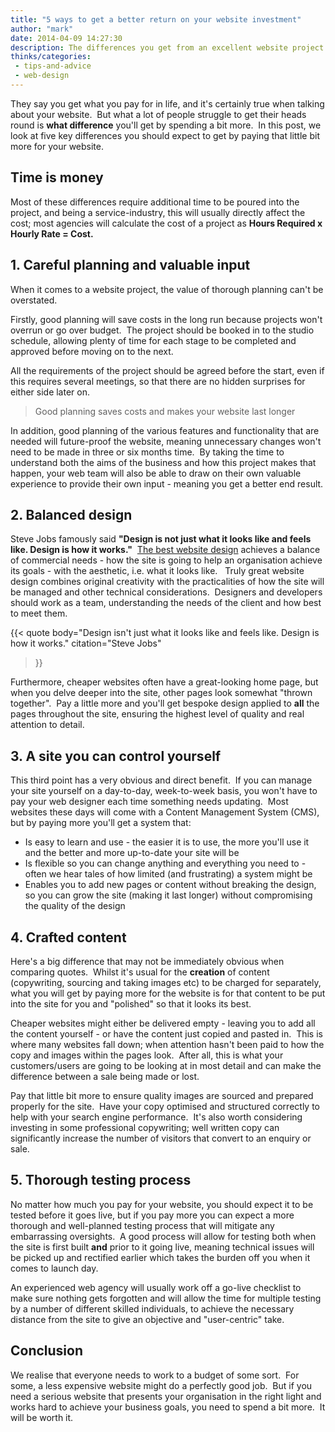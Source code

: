 ```yaml
---
title: "5 ways to get a better return on your website investment"
author: "mark"
date: 2014-04-09 14:27:30
description: The differences you get from an excellent website project - and why you should make sure you get them
thinks/categories: 
 - tips-and-advice
 - web-design
---
```


They say you get what you pay for in life, and it's certainly true when talking about your website.  But what a lot of people struggle to get their heads round is __what difference__ you'll get by spending a bit more.  In this post, we look at five key differences you should expect to get by paying that little bit more for your website.

## Time is money

Most of these differences require additional time to be poured into the project, and being a service-industry, this will usually directly affect the cost; most agencies will calculate the cost of a project as __Hours Required x Hourly Rate = Cost.__

## 1. Careful planning and valuable input

When it comes to a website project, the value of thorough planning can't be overstated.

Firstly, good planning will save costs in the long run because projects won't overrun or go over budget.  The project should be booked in to the studio schedule, allowing plenty of time for each stage to be completed and approved before moving on to the next.

All the requirements of the project should be agreed before the start, even if this requires several meetings, so that there are no hidden surprises for either side later on.

> Good planning saves costs and makes your website last longer

In addition, good planning of the various features and functionality that are needed will future-proof the website, meaning unnecessary changes won't need to be made in three or six months time.  By taking the time to understand both the aims of the business and how this project makes that happen, your web team will also be able to draw on their own valuable experience to provide their own input - meaning you get a better end result.

## 2. Balanced design

Steve Jobs famously said __"Design is not just what it looks like and feels like. Design is how it works."__  [The best website design](/creates/web) achieves a balance of commercial needs - how the site is going to help an organisation achieve its goals - with the aesthetic, i.e. what it looks like.   Truly great website design combines original creativity with the practicalities of how the site will be managed and other technical considerations.  Designers and developers should work as a team, understanding the needs of the client and how best to meet them.

{{< quote
	body="Design isn't just what it looks like and feels like. Design is how it works."
	citation="Steve Jobs"
>}}

Furthermore, cheaper websites often have a great-looking home page, but when you delve deeper into the site, other pages look somewhat "thrown together".  Pay a little more and you'll get bespoke design applied to __all__ the pages throughout the site, ensuring the highest level of quality and real attention to detail.

## 3. A site you can control yourself

This third point has a very obvious and direct benefit.  If you can manage your site yourself on a day-to-day, week-to-week basis, you won't have to pay your web designer each time something needs updating.  Most websites these days will come with a Content Management System (CMS), but by paying more you'll get a system that:

- Is easy to learn and use - the easier it is to use, the more you'll use it and the better and more up-to-date your site will be
- Is flexible so you can change anything and everything you need to - often we hear tales of how limited (and frustrating) a system might be
- Enables you to add new pages or content without breaking the design, so you can grow the site (making it last longer) without compromising the quality of the design



## 4. Crafted content

Here's a big difference that may not be immediately obvious when comparing quotes.  Whilst it's usual for the __creation__ of content (copywriting, sourcing and taking images etc) to be charged for separately, what you will get by paying more for the website is for that content to be put into the site for you and "polished" so that it looks its best.

Cheaper websites might either be delivered empty - leaving you to add all the content yourself - or have the content just copied and pasted in.  This is where many websites fall down; when attention hasn't been paid to how the copy and images within the pages look.  After all, this is what your customers/users are going to be looking at in most detail and can make the difference between a sale being made or lost.

Pay that little bit more to ensure quality images are sourced and prepared properly for the site.  Have your copy optimised and structured correctly to help with your search engine performance.  It's also worth considering investing in some professional copywriting; well written copy can significantly increase the number of visitors that convert to an enquiry or sale.

## 5. Thorough testing process

No matter how much you pay for your website, you should expect it to be tested before it goes live, but if you pay more you can expect a more thorough and well-planned testing process that will mitigate any embarrassing oversights.  A good process will allow for testing both when the site is first built __and__ prior to it going live, meaning technical issues will be picked up and rectified earlier which takes the burden off you when it comes to launch day.

An experienced web agency will usually work off a go-live checklist to make sure nothing gets forgotten and will allow the time for multiple testing by a number of different skilled individuals, to achieve the necessary distance from the site to give an objective and "user-centric" take.

## Conclusion

We realise that everyone needs to work to a budget of some sort.  For some, a less expensive website might do a perfectly good job.  But if you need a serious website that presents your organisation in the right light and works hard to achieve your business goals, you need to spend a bit more.  It will be worth it.


